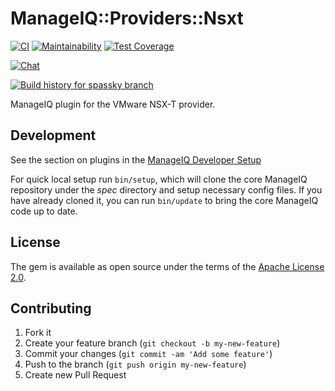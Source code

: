 # ManageIQ::Providers::Nsxt

[![CI](https://github.com/ManageIQ/manageiq-providers-nsxt/actions/workflows/ci.yaml/badge.svg?branch=spassky)](https://github.com/ManageIQ/manageiq-providers-nsxt/actions/workflows/ci.yaml)
[![Maintainability](https://api.codeclimate.com/v1/badges/5a85697f338a65a3cfff/maintainability)](https://codeclimate.com/github/ManageIQ/manageiq-providers-nsxt/maintainability)
[![Test Coverage](https://api.codeclimate.com/v1/badges/5a85697f338a65a3cfff/test_coverage)](https://codeclimate.com/github/ManageIQ/manageiq-providers-nsxt/test_coverage)

[![Chat](https://badges.gitter.im/Join%20Chat.svg)](https://gitter.im/ManageIQ/manageiq-providers-nsxt?utm_source=badge&utm_medium=badge&utm_campaign=pr-badge&utm_content=badge)

[![Build history for spassky branch](https://buildstats.info/github/chart/ManageIQ/manageiq-providers-nsxt?branch=spassky&buildCount=50&includeBuildsFromPullRequest=false&showstats=false)](https://github.com/ManageIQ/manageiq-providers-nsxt/actions?query=branch%3Amaster)

ManageIQ plugin for the VMware NSX-T provider.

## Development

See the section on plugins in the [ManageIQ Developer Setup](http://manageiq.org/docs/guides/developer_setup/plugins)

For quick local setup run `bin/setup`, which will clone the core ManageIQ repository under the *spec* directory and setup necessary config files. If you have already cloned it, you can run `bin/update` to bring the core ManageIQ code up to date.

## License

The gem is available as open source under the terms of the [Apache License 2.0](http://www.apache.org/licenses/LICENSE-2.0).

## Contributing

1. Fork it
2. Create your feature branch (`git checkout -b my-new-feature`)
3. Commit your changes (`git commit -am 'Add some feature'`)
4. Push to the branch (`git push origin my-new-feature`)
5. Create new Pull Request
